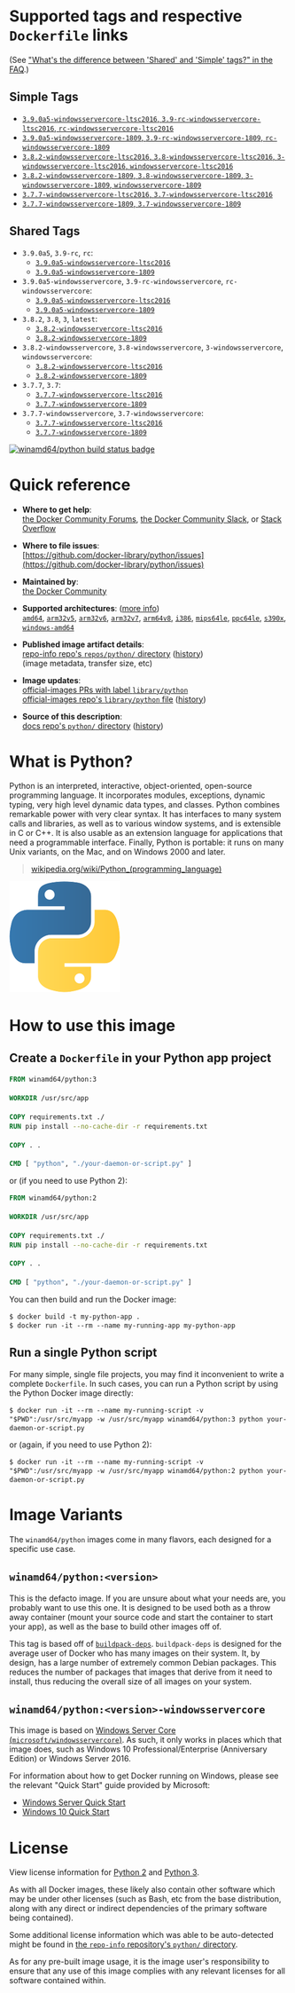 <!--

********************************************************************************

WARNING:

    DO NOT EDIT "python/README.md"

    IT IS AUTO-GENERATED

    (from the other files in "python/" combined with a set of templates)

********************************************************************************

-->

# Supported tags and respective `Dockerfile` links

(See ["What's the difference between 'Shared' and 'Simple' tags?" in the FAQ](https://github.com/docker-library/faq#whats-the-difference-between-shared-and-simple-tags).)

## Simple Tags

-	[`3.9.0a5-windowsservercore-ltsc2016`, `3.9-rc-windowsservercore-ltsc2016`, `rc-windowsservercore-ltsc2016`](https://github.com/docker-library/python/blob/9f79a9df8fec373757cd0c2a2a75ce41c113e28b/3.9-rc/windows/windowsservercore-ltsc2016/Dockerfile)
-	[`3.9.0a5-windowsservercore-1809`, `3.9-rc-windowsservercore-1809`, `rc-windowsservercore-1809`](https://github.com/docker-library/python/blob/9f79a9df8fec373757cd0c2a2a75ce41c113e28b/3.9-rc/windows/windowsservercore-1809/Dockerfile)
-	[`3.8.2-windowsservercore-ltsc2016`, `3.8-windowsservercore-ltsc2016`, `3-windowsservercore-ltsc2016`, `windowsservercore-ltsc2016`](https://github.com/docker-library/python/blob/21d2ab0a50100ebdaf32f4bbb214bf21f857d1da/3.8/windows/windowsservercore-ltsc2016/Dockerfile)
-	[`3.8.2-windowsservercore-1809`, `3.8-windowsservercore-1809`, `3-windowsservercore-1809`, `windowsservercore-1809`](https://github.com/docker-library/python/blob/21d2ab0a50100ebdaf32f4bbb214bf21f857d1da/3.8/windows/windowsservercore-1809/Dockerfile)
-	[`3.7.7-windowsservercore-ltsc2016`, `3.7-windowsservercore-ltsc2016`](https://github.com/docker-library/python/blob/695bd3c10cdf1692a2af9abdc51f0eff99731e78/3.7/windows/windowsservercore-ltsc2016/Dockerfile)
-	[`3.7.7-windowsservercore-1809`, `3.7-windowsservercore-1809`](https://github.com/docker-library/python/blob/695bd3c10cdf1692a2af9abdc51f0eff99731e78/3.7/windows/windowsservercore-1809/Dockerfile)

## Shared Tags

-	`3.9.0a5`, `3.9-rc`, `rc`:
	-	[`3.9.0a5-windowsservercore-ltsc2016`](https://github.com/docker-library/python/blob/9f79a9df8fec373757cd0c2a2a75ce41c113e28b/3.9-rc/windows/windowsservercore-ltsc2016/Dockerfile)
	-	[`3.9.0a5-windowsservercore-1809`](https://github.com/docker-library/python/blob/9f79a9df8fec373757cd0c2a2a75ce41c113e28b/3.9-rc/windows/windowsservercore-1809/Dockerfile)
-	`3.9.0a5-windowsservercore`, `3.9-rc-windowsservercore`, `rc-windowsservercore`:
	-	[`3.9.0a5-windowsservercore-ltsc2016`](https://github.com/docker-library/python/blob/9f79a9df8fec373757cd0c2a2a75ce41c113e28b/3.9-rc/windows/windowsservercore-ltsc2016/Dockerfile)
	-	[`3.9.0a5-windowsservercore-1809`](https://github.com/docker-library/python/blob/9f79a9df8fec373757cd0c2a2a75ce41c113e28b/3.9-rc/windows/windowsservercore-1809/Dockerfile)
-	`3.8.2`, `3.8`, `3`, `latest`:
	-	[`3.8.2-windowsservercore-ltsc2016`](https://github.com/docker-library/python/blob/21d2ab0a50100ebdaf32f4bbb214bf21f857d1da/3.8/windows/windowsservercore-ltsc2016/Dockerfile)
	-	[`3.8.2-windowsservercore-1809`](https://github.com/docker-library/python/blob/21d2ab0a50100ebdaf32f4bbb214bf21f857d1da/3.8/windows/windowsservercore-1809/Dockerfile)
-	`3.8.2-windowsservercore`, `3.8-windowsservercore`, `3-windowsservercore`, `windowsservercore`:
	-	[`3.8.2-windowsservercore-ltsc2016`](https://github.com/docker-library/python/blob/21d2ab0a50100ebdaf32f4bbb214bf21f857d1da/3.8/windows/windowsservercore-ltsc2016/Dockerfile)
	-	[`3.8.2-windowsservercore-1809`](https://github.com/docker-library/python/blob/21d2ab0a50100ebdaf32f4bbb214bf21f857d1da/3.8/windows/windowsservercore-1809/Dockerfile)
-	`3.7.7`, `3.7`:
	-	[`3.7.7-windowsservercore-ltsc2016`](https://github.com/docker-library/python/blob/695bd3c10cdf1692a2af9abdc51f0eff99731e78/3.7/windows/windowsservercore-ltsc2016/Dockerfile)
	-	[`3.7.7-windowsservercore-1809`](https://github.com/docker-library/python/blob/695bd3c10cdf1692a2af9abdc51f0eff99731e78/3.7/windows/windowsservercore-1809/Dockerfile)
-	`3.7.7-windowsservercore`, `3.7-windowsservercore`:
	-	[`3.7.7-windowsservercore-ltsc2016`](https://github.com/docker-library/python/blob/695bd3c10cdf1692a2af9abdc51f0eff99731e78/3.7/windows/windowsservercore-ltsc2016/Dockerfile)
	-	[`3.7.7-windowsservercore-1809`](https://github.com/docker-library/python/blob/695bd3c10cdf1692a2af9abdc51f0eff99731e78/3.7/windows/windowsservercore-1809/Dockerfile)

[![winamd64/python build status badge](https://img.shields.io/jenkins/s/https/doi-janky.infosiftr.net/job/multiarch/job/windows-amd64/job/python.svg?label=winamd64/python%20%20build%20job)](https://doi-janky.infosiftr.net/job/multiarch/job/windows-amd64/job/python/)

# Quick reference

-	**Where to get help**:  
	[the Docker Community Forums](https://forums.docker.com/), [the Docker Community Slack](http://dockr.ly/slack), or [Stack Overflow](https://stackoverflow.com/search?tab=newest&q=docker)

-	**Where to file issues**:  
	[https://github.com/docker-library/python/issues](https://github.com/docker-library/python/issues)

-	**Maintained by**:  
	[the Docker Community](https://github.com/docker-library/python)

-	**Supported architectures**: ([more info](https://github.com/docker-library/official-images#architectures-other-than-amd64))  
	[`amd64`](https://hub.docker.com/r/amd64/python/), [`arm32v5`](https://hub.docker.com/r/arm32v5/python/), [`arm32v6`](https://hub.docker.com/r/arm32v6/python/), [`arm32v7`](https://hub.docker.com/r/arm32v7/python/), [`arm64v8`](https://hub.docker.com/r/arm64v8/python/), [`i386`](https://hub.docker.com/r/i386/python/), [`mips64le`](https://hub.docker.com/r/mips64le/python/), [`ppc64le`](https://hub.docker.com/r/ppc64le/python/), [`s390x`](https://hub.docker.com/r/s390x/python/), [`windows-amd64`](https://hub.docker.com/r/winamd64/python/)

-	**Published image artifact details**:  
	[repo-info repo's `repos/python/` directory](https://github.com/docker-library/repo-info/blob/master/repos/python) ([history](https://github.com/docker-library/repo-info/commits/master/repos/python))  
	(image metadata, transfer size, etc)

-	**Image updates**:  
	[official-images PRs with label `library/python`](https://github.com/docker-library/official-images/pulls?q=label%3Alibrary%2Fpython)  
	[official-images repo's `library/python` file](https://github.com/docker-library/official-images/blob/master/library/python) ([history](https://github.com/docker-library/official-images/commits/master/library/python))

-	**Source of this description**:  
	[docs repo's `python/` directory](https://github.com/docker-library/docs/tree/master/python) ([history](https://github.com/docker-library/docs/commits/master/python))

# What is Python?

Python is an interpreted, interactive, object-oriented, open-source programming language. It incorporates modules, exceptions, dynamic typing, very high level dynamic data types, and classes. Python combines remarkable power with very clear syntax. It has interfaces to many system calls and libraries, as well as to various window systems, and is extensible in C or C++. It is also usable as an extension language for applications that need a programmable interface. Finally, Python is portable: it runs on many Unix variants, on the Mac, and on Windows 2000 and later.

> [wikipedia.org/wiki/Python_(programming_language)](https://en.wikipedia.org/wiki/Python_%28programming_language%29)

![logo](https://raw.githubusercontent.com/docker-library/docs/01c12653951b2fe592c1f93a13b4e289ada0e3a1/python/logo.png)

# How to use this image

## Create a `Dockerfile` in your Python app project

```dockerfile
FROM winamd64/python:3

WORKDIR /usr/src/app

COPY requirements.txt ./
RUN pip install --no-cache-dir -r requirements.txt

COPY . .

CMD [ "python", "./your-daemon-or-script.py" ]
```

or (if you need to use Python 2):

```dockerfile
FROM winamd64/python:2

WORKDIR /usr/src/app

COPY requirements.txt ./
RUN pip install --no-cache-dir -r requirements.txt

COPY . .

CMD [ "python", "./your-daemon-or-script.py" ]
```

You can then build and run the Docker image:

```console
$ docker build -t my-python-app .
$ docker run -it --rm --name my-running-app my-python-app
```

## Run a single Python script

For many simple, single file projects, you may find it inconvenient to write a complete `Dockerfile`. In such cases, you can run a Python script by using the Python Docker image directly:

```console
$ docker run -it --rm --name my-running-script -v "$PWD":/usr/src/myapp -w /usr/src/myapp winamd64/python:3 python your-daemon-or-script.py
```

or (again, if you need to use Python 2):

```console
$ docker run -it --rm --name my-running-script -v "$PWD":/usr/src/myapp -w /usr/src/myapp winamd64/python:2 python your-daemon-or-script.py
```

# Image Variants

The `winamd64/python` images come in many flavors, each designed for a specific use case.

## `winamd64/python:<version>`

This is the defacto image. If you are unsure about what your needs are, you probably want to use this one. It is designed to be used both as a throw away container (mount your source code and start the container to start your app), as well as the base to build other images off of.

This tag is based off of [`buildpack-deps`](https://hub.docker.com/_/buildpack-deps/). `buildpack-deps` is designed for the average user of Docker who has many images on their system. It, by design, has a large number of extremely common Debian packages. This reduces the number of packages that images that derive from it need to install, thus reducing the overall size of all images on your system.

## `winamd64/python:<version>-windowsservercore`

This image is based on [Windows Server Core (`microsoft/windowsservercore`)](https://hub.docker.com/r/microsoft/windowsservercore/). As such, it only works in places which that image does, such as Windows 10 Professional/Enterprise (Anniversary Edition) or Windows Server 2016.

For information about how to get Docker running on Windows, please see the relevant "Quick Start" guide provided by Microsoft:

-	[Windows Server Quick Start](https://msdn.microsoft.com/en-us/virtualization/windowscontainers/quick_start/quick_start_windows_server)
-	[Windows 10 Quick Start](https://msdn.microsoft.com/en-us/virtualization/windowscontainers/quick_start/quick_start_windows_10)

# License

View license information for [Python 2](https://docs.python.org/2/license.html) and [Python 3](https://docs.python.org/3/license.html).

As with all Docker images, these likely also contain other software which may be under other licenses (such as Bash, etc from the base distribution, along with any direct or indirect dependencies of the primary software being contained).

Some additional license information which was able to be auto-detected might be found in [the `repo-info` repository's `python/` directory](https://github.com/docker-library/repo-info/tree/master/repos/python).

As for any pre-built image usage, it is the image user's responsibility to ensure that any use of this image complies with any relevant licenses for all software contained within.
